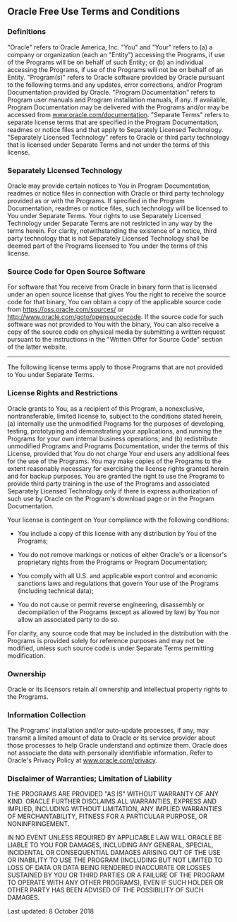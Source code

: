 
## Oracle Free Use Terms and Conditions

### Definitions

"Oracle" refers to Oracle America, Inc. "You" and "Your" refers to (a)
a company or organization (each an "Entity") accessing the Programs,
if use of the Programs will be on behalf of such Entity; or (b) an
individual accessing the Programs, if use of the Programs will not be
on behalf of an Entity. "Program(s)" refers to Oracle software
provided by Oracle pursuant to the following terms and any updates,
error corrections, and/or Program Documentation provided by
Oracle. "Program Documentation" refers to Program user manuals and
Program installation manuals, if any. If available, Program
Documentation may be delivered with the Programs and/or may be
accessed from www.oracle.com/documentation. "Separate Terms" refers to
separate license terms that are specified in the Program
Documentation, readmes or notice files and that apply to Separately
Licensed Technology. "Separately Licensed Technology" refers to Oracle
or third party technology that is licensed under Separate Terms and
not under the terms of this license.

### Separately Licensed Technology

Oracle may provide certain notices to You in Program Documentation,
readmes or notice files in connection with Oracle or third party
technology provided as or with the Programs. If specified in the
Program Documentation, readmes or notice files, such technology will
be licensed to You under Separate Terms. Your rights to use Separately
Licensed Technology under Separate Terms are not restricted in any way
by the terms herein. For clarity, notwithstanding the existence of a
notice, third party technology that is not Separately Licensed
Technology shall be deemed part of the Programs licensed to You under
the terms of this license.

### Source Code for Open Source Software

For software that You receive from Oracle in binary form that is
licensed under an open source license that gives You the right to
receive the source code for that binary, You can obtain a copy of the
applicable source code from https://oss.oracle.com/sources/ or
http://www.oracle.com/goto/opensourcecode. If the source code for such
software was not provided to You with the binary, You can also receive
a copy of the source code on physical media by submitting a written
request pursuant to the instructions in the "Written Offer for Source
Code" section of the latter website.

-------------------------------------------------------------------------------

The following license terms apply to those Programs that are not
provided to You under Separate Terms.

### License Rights and Restrictions

Oracle grants to You, as a recipient of this Program, a nonexclusive,
nontransferable, limited license to, subject to the conditions stated
herein, (a) internally use the unmodified Programs for the purposes of
developing, testing, prototyping and demonstrating your applications,
and running the Programs for your own internal business operations;
and (b) redistribute unmodified Programs and Programs Documentation,
under the terms of this License, provided that You do not charge Your
end users any additional fees for the use of the Programs. You may
make copies of the Programs to the extent reasonably necessary for
exercising the license rights granted herein and for backup
purposes. You are granted the right to use the Programs to provide
third party training in the use of the Programs and associated
Separately Licensed Technology only if there is express authorization
of such use by Oracle on the Program's download page or in the Program
Documentation.

Your license is contingent on Your compliance with the following conditions:

- You include a copy of this license with any distribution by You
  of the Programs;

- You do not remove markings or notices of either Oracle's or a
  licensor's proprietary rights from the Programs or Program
  Documentation;

- You comply with all U.S. and applicable export control and
  economic sanctions laws and regulations that govern Your use of
  the Programs (including technical data);

- You do not cause or permit reverse engineering, disassembly or
  decompilation of the Programs (except as allowed by law) by You
  nor allow an associated party to do so.

For clarity, any source code that may be included in the distribution
with the Programs is provided solely for reference purposes and may
not be modified, unless such source code is under Separate Terms
permitting modification.

### Ownership

Oracle or its licensors retain all ownership and intellectual property
rights to the Programs.

### Information Collection

The Programs' installation and/or auto-update processes, if any, may
transmit a limited amount of data to Oracle or its service provider
about those processes to help Oracle understand and optimize
them. Oracle does not associate the data with personally identifiable
information. Refer to Oracle's Privacy Policy at
www.oracle.com/privacy.

### Disclaimer of Warranties; Limitation of Liability

THE PROGRAMS ARE PROVIDED "AS IS" WITHOUT WARRANTY OF ANY KIND. ORACLE
FURTHER DISCLAIMS ALL WARRANTIES, EXPRESS AND IMPLIED, INCLUDING
WITHOUT LIMITATION, ANY IMPLIED WARRANTIES OF MERCHANTABILITY, FITNESS
FOR A PARTICULAR PURPOSE, OR NONINFRINGEMENT.

IN NO EVENT UNLESS REQUIRED BY APPLICABLE LAW WILL ORACLE BE LIABLE TO
YOU FOR DAMAGES, INCLUDING ANY GENERAL, SPECIAL, INCIDENTAL OR
CONSEQUENTIAL DAMAGES ARISING OUT OF THE USE OR INABILITY TO USE THE
PROGRAM (INCLUDING BUT NOT LIMITED TO LOSS OF DATA OR DATA BEING
RENDERED INACCURATE OR LOSSES SUSTAINED BY YOU OR THIRD PARTIES OR A
FAILURE OF THE PROGRAM TO OPERATE WITH ANY OTHER PROGRAMS), EVEN IF
SUCH HOLDER OR OTHER PARTY HAS BEEN ADVISED OF THE POSSIBILITY OF SUCH
DAMAGES.

Last updated:  8 October 2018

